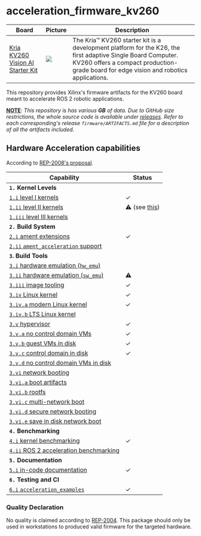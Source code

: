 # acceleration_firmware_kv260

| Board | Picture | Description | 
|------------|-------|-------------|
| [Kria KV260 Vision AI Starter Kit](https://www.xilinx.com/products/som/kria/kv260-vision-starter-kit.html) | ![](https://www.xilinx.com/content/dam/xilinx/imgs/products/som/som-kv260-4.png) | The Kria™ KV260 starter kit is a development platform for the K26, the first adaptive Single Board Computer. KV260 offers a compact production-grade board for edge vision and robotics applications.  |


This repository provides Xilinx's firmware artifacts for the KV260 board meant to accelerate ROS 2 robotic applications.

<ins>**NOTE**</ins>: *This repository is has various **GB** of data. Due to GitHub size restrictions, the whole source code is available under [releases](https://github.com/ros-acceleration/acceleration_firmware_kv260/releases)*. *Refer to each corresponding's release `firmware/ARTIFACTS.md` file for a description of all the artifacts included*.

## Hardware Acceleration capabilities

According to [REP-2008's proposal](https://github.com/ros-infrastructure/rep/pull/324).

| Capability | Status |
|------------|--------|
| **`1.` Kernel Levels** | |
| [`1.i` level I kernels](https://ros.org/reps/rep-2008.html#i) | ✓ |
| [`1.ii` level II kernels](https://ros.org/reps/rep-2008.html#ii) | :warning: (see [this](https://github.com/Lien182/ReconROS)) |
| [`1.iii` level III kernels](https://ros.org/reps/rep-2008.html#iii) |  |
| **`2.` Build System** | |
| [`2.i` ament extensions](https://ros.org/reps/rep-2008.html#id13) | ✓ |
| [`2.ii` `ament_acceleration` support](https://ros.org/reps/rep-2008.html#id14) | |
| **`3`. Build Tools** | |
| [`3.i` hardware emulation (`hw_emu`) ](https://ros.org/reps/rep-2008.html#id15) |  |
| [`3.ii` hardware emulation (`sw_emu`)](https://ros.org/reps/rep-2008.html#id16) | :warning: |
| [`3.iii` image tooling](https://ros.org/reps/rep-2008.html#id17) | ✓ |
| [`3.iv` Linux kernel ](https://ros.org/reps/rep-2008.html#iv) | ✓ |
| [`3.iv.a` modern Linux kernel](https://ros.org/reps/rep-2008.html#iv-a) | ✓ |
| [`3.iv.b` LTS Linux kernel](https://ros.org/reps/rep-2008.html#iv-b) | |
| [`3.v` hypervisor ](https://ros.org/reps/rep-2008.html#v) | ✓ |
| [`3.v.a` no control domain VMs](https://ros.org/reps/rep-2008.html#v-a) | ✓ |
| [`3.v.b` guest VMs in disk](https://ros.org/reps/rep-2008.html#v-b) | ✓ |
| [`3.v.c` control domain in disk](https://ros.org/reps/rep-2008.html#v-c) | ✓  |
| [`3.v.d` no control domain VMs in disk](https://ros.org/reps/rep-2008.html#v-d) | |
| [`3.vi` network booting ](https://ros.org/reps/rep-2008.html#vi) | |
| [`3.vi.a` boot artifacts ](https://ros.org/reps/rep-2008.html#vi-a) | |
| [`3.vi.b` rootfs ](https://ros.org/reps/rep-2008.html#vi-b) | |
| [`3.vi.c` multi-network boot](https://ros.org/reps/rep-2008.html#vi-c) | |
| [`3.vi.d` secure network booting](https://ros.org/reps/rep-2008.html#vi-d) | |
| [`3.vi.e` save in disk network boot](https://ros.org/reps/rep-2008.html#vi-e) | |
| **`4.` Benchmarking** | |
| [`4.i` kernel benchmarking](https://ros.org/reps/rep-2008.html#id18) | ✓ |
| [`4.ii` ROS 2 acceleration benchmarking](https://ros.org/reps/rep-2008.html#id19) | |
| **`5.` Documentation** | |
| [`5.i` in-code documentation](https://ros.org/reps/rep-2008.html#id20) | ✓ |
| **`6.` Testing and CI** | |
| [`6.i` `acceleration_examples` ](https://ros.org/reps/rep-2008.html#id21) | ✓ |


### Quality Declaration

No quality is claimed according to [REP-2004](https://www.ros.org/reps/rep-2004.html). This package should only be used in workstations to produced valid firmware for the targeted hardware.
